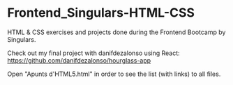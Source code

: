 # Frontend_Singulars-HTML-CSS

HTML &amp; CSS exercises and projects done during the Frontend Bootcamp by Singulars. 

Check out my final project with danifdezalonso using React: https://github.com/danifdezalonso/hourglass-app

Open "Apunts d'HTML5.html" in order to see the list (with links) to all files.


